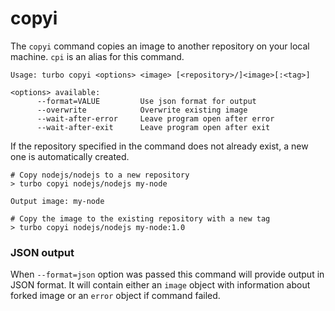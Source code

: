 # copyi

The `copyi` command copies an image to another repository on your local machine. `cpi` is an alias for this command.

```
Usage: turbo copyi <options> <image> [<repository>/]<image>[:<tag>]

<options> available:
      --format=VALUE         Use json format for output
      --overwrite            Overwrite existing image
      --wait-after-error     Leave program open after error
      --wait-after-exit      Leave program open after exit
```

If the repository specified in the command does not already exist, a new one is automatically created.  

```
# Copy nodejs/nodejs to a new repository
> turbo copyi nodejs/nodejs my-node

Output image: my-node

# Copy the image to the existing repository with a new tag
> turbo copyi nodejs/nodejs my-node:1.0
```

### JSON output

When `--format=json` option was passed this command will provide output in JSON format. It will contain either an `image` object with information about forked image or an `error` object if command failed.